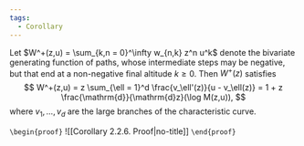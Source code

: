 ```yaml
---
tags:
  - Corollary
---
```

Let $W^+(z,u) = \sum_{k,n = 0}^\infty w_{n,k} z^n u^k$ denote the bivariate generating function of paths, whose intermediate steps may be negative, but that end at a non-negative final altitude $k \geq 0$. Then $W^+(z)$ satisfies
$$
W^+(z,u) = z \sum_{\ell = 1}^d \frac{v_\ell'(z)}{u - v_\ell(z)}
= 1 + z \frac{\mathrm{d}}{\mathrm{d}z}(\log M(z,u)),
$$
where $v_1, \dots, v_d$ are the large branches of the characteristic curve.

`\begin{proof}`
![[Corollary 2.2.6. Proof|no-title]]
`\end{proof}`
